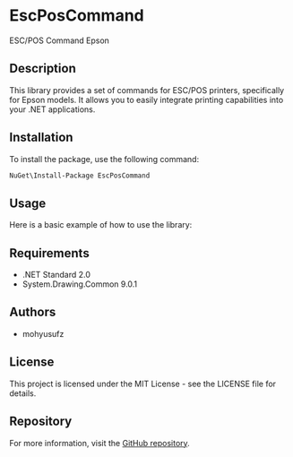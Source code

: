 # EscPosCommand

ESC/POS Command Epson

## Description

This library provides a set of commands for ESC/POS printers, specifically for Epson models. It allows you to easily integrate printing capabilities into your .NET applications.

## Installation

To install the package, use the following command:

``` bash
NuGet\Install-Package EscPosCommand
```

## Usage

Here is a basic example of how to use the library:
## Requirements

- .NET Standard 2.0
- System.Drawing.Common 9.0.1

## Authors

- mohyusufz

## License

This project is licensed under the MIT License - see the LICENSE file for details.

## Repository

For more information, visit the [GitHub repository](https://github.com/zamzami16/EscPosCommand).
